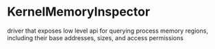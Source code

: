 # KernelMemoryInspector
driver that exposes low level api for querying process memory regions, including their base addresses, sizes, and access permissions
  
